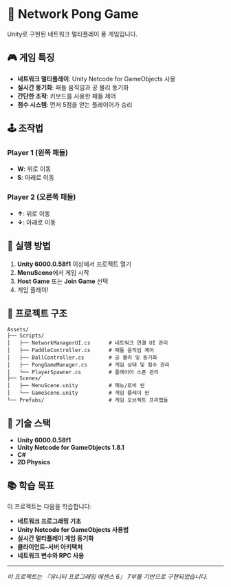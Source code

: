 # 🏓 Network Pong Game

Unity로 구현된 네트워크 멀티플레이 퐁 게임입니다.

## 🎮 게임 특징

- **네트워크 멀티플레이**: Unity Netcode for GameObjects 사용
- **실시간 동기화**: 패들 움직임과 공 물리 동기화
- **간단한 조작**: 키보드를 사용한 패들 제어
- **점수 시스템**: 먼저 5점을 얻는 플레이어가 승리

## 🕹️ 조작법

### Player 1 (왼쪽 패들)
- **W**: 위로 이동
- **S**: 아래로 이동

### Player 2 (오른쪽 패들)
- **↑**: 위로 이동
- **↓**: 아래로 이동

## 🚀 실행 방법

1. **Unity 6000.0.58f1** 이상에서 프로젝트 열기
2. **MenuScene**에서 게임 시작
3. **Host Game** 또는 **Join Game** 선택
4. 게임 플레이!

## 📁 프로젝트 구조

```
Assets/
├── Scripts/
│   ├── NetworkManagerUI.cs      # 네트워크 연결 UI 관리
│   ├── PaddleController.cs      # 패들 움직임 제어
│   ├── BallController.cs        # 공 물리 및 동기화
│   ├── PongGameManager.cs       # 게임 상태 및 점수 관리
│   └── PlayerSpawner.cs         # 플레이어 스폰 관리
├── Scenes/
│   ├── MenuScene.unity          # 메뉴/로비 씬
│   └── GameScene.unity          # 게임 플레이 씬
└── Prefabs/                     # 게임 오브젝트 프리팹들
```

## 🔧 기술 스택

- **Unity 6000.0.58f1**
- **Unity Netcode for GameObjects 1.8.1**
- **C#**
- **2D Physics**

## 📚 학습 목표

이 프로젝트는 다음을 학습합니다:

- **네트워크 프로그래밍 기초**
- **Unity Netcode for GameObjects 사용법**
- **실시간 멀티플레이 게임 동기화**
- **클라이언트-서버 아키텍처**
- **네트워크 변수와 RPC 사용**

---

*이 프로젝트는 『유니티 프로그래밍 에센스 6』 7부를 기반으로 구현되었습니다.*